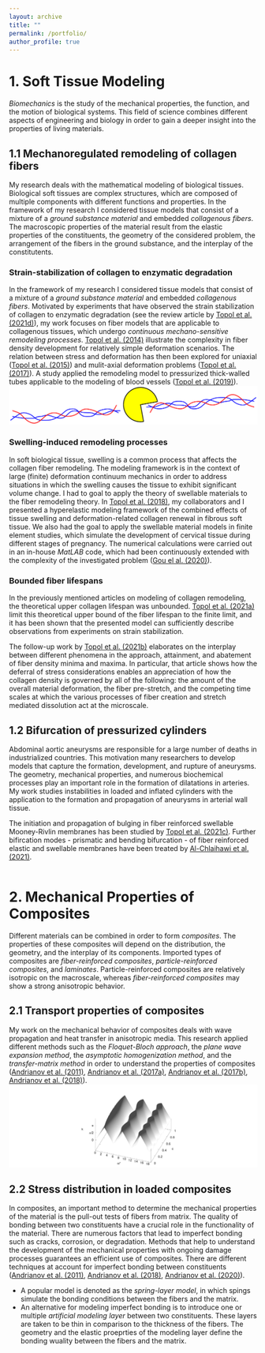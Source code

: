 ```yaml
---
layout: archive
title: ""
permalink: /portfolio/
author_profile: true
---
```






# 1. Soft Tissue Modeling

_Biomechanics_ is the study of the mechanical properties, the function, and the motion of biological systems.
This field of science combines different aspects of engineering and biology in order to gain a deeper insight into the properties of living materials.

## 1.1 Mechanoregulated remodeling of collagen fibers

My research deals with the mathematical modeling of biological tissues.
Biological soft tissues are complex structures, which are composed of  multiple components with different functions and properties. 
In the framework of my research I considered tissue models that consist of a mixture of a _ground substance material_ and embedded _collagenous fibers_.
The macroscopic properties of the material result from the elastic properties of the constituents, the geometry of the considered problem, the arrangement of the fibers in the ground substance, and the interplay of the constitutents.



### Strain-stabilization of collagen to enzymatic degradation

In the framework of my research I considered tissue models that consist of a mixture of a _ground substance material_ and embedded _collagenous fibers_.
Motivated by experiments that have observed the strain stabilization of collagen to enzymatic degradation  (see the review article by [Topol et al. (2021d)](https://doi.org/10.1115/1.4052752)),
my work focuses on  fiber models that are applicable to collagenous tissues, which undergo _continuous mechano-sensitive remodeling processes_.
[Topol et al. (2014)](https://doi.org/10.1093/imamat/hxu027) illustrate the complexity in fiber density development for relatively simple deformation scenarios.
The relation between stress and deformation has then been explored for uniaxial ([Topol et al. (2015)](https://doi.org/10.1007/s10665-014-9771-9)) and mulit-axial deformation problems ([Topol et al. (2017)](https://doi.org/10.1007/s11043-016-9315-y)).
A study applied the remodeling model to pressurized thick-walled tubes applicable to the modeling of blood vessels ([Topol et al. (2019)](https://doi.org/10.1016/j.euromechsol.2019.103800)).
![Degradation](/images/PMAN3.png)

### Swelling-induced remodeling processes

In soft biological tissue, swelling is a common process that affects the collagen fiber remodeling. The modeling framework is in the context of large (finite) deformation continuum mechanics in order to address situations in which the swelling causes the tissue to exhibit significant volume change.
I had to goal to apply the theory of swellable materials to the fiber remodeling theory.
In [Topol et al. (2018)](https://doi.org/10.1007/s10237-018-1043-6), my collaborators and I presented a hyperelastic modeling framework of the combined effects of tissue swelling and
deformation-related collagen renewal in fibrous soft tissue.
 We also had the goal to apply the swellable material models in finite element studies, which simulate the development of cervical tissue during different stages of pregnancy.
The numerical calculations were carried out in an in-house _MatLAB_ code,
which had been continuously extended  with the complexity of the investigated problem ([Gou el al. (2020)](https://doi.org/10.1115/1.4045810)).




### Bounded fiber lifespans


In the previously mentioned articles on modeling of collagen remodeling, the theoretical upper collagen lifespan was unbounded.
[Topol et al. (2021a)](https://doi.org/10.1016/j.jmbbm.2020.104154) limit this theoretical upper bound of the fiber lifespan to the finite limit, and it has been shown that the presented model can sufficiently describe observations from experiments on strain stabilization.

The follow-up work by [Topol et al. (2021b)](https://doi.org/10.1016/j.mechrescom.2021.103740) elaborates on the interplay between different phenomena in the approach, attainment, and abatement of fiber density minima and maxima. In particular, that article shows how the deferral of stress considerations enables an appreciation of how the collagen density is governed by all of the following: the amount of the overall material deformation, the fiber pre-stretch, and the competing time scales at which the various processes of fiber creation and stretch mediated dissolution act at the microscale.



## 1.2 Bifurcation of pressurized cylinders

Abdominal aortic aneurysms are responsible for a large number of deaths in industrialized countries.
This motivation many researchers to develop models that capture the formation, development, and rupture of aneurysms.
The geometry, mechanical properties, and numerous biochemical processes play an important role in the formation of dilatations in arteries.
My work studies instabilities in loaded and inflated cylinders with the application to the formation and propagation of aneurysms in arterial wall tissue.

The initiation and propagation of bulging in fiber reinforced swellable Mooney-Rivlin membranes has been studied by
[Topol et al. (2021c)](https://doi.org/10.1007/s10665-021-10123-5). Further bifircation modes - prismatic and bending bifurcation - of fiber reinforced elastic and swellable membranes have been treated by [Al-Chlaihawi et al. (2021)](https://doi.org/10.1177/10812865211058767).
<br/>
<br/>




# 2. Mechanical Properties of Composites

Different  materials can be combined in order to form _composites_. The properties of these composites will depend on the distribution, the geometry, and the interplay of its components. Imported types of composites are _fiber-reinforced composites_, _particle-reinforced composites_, and _laminates_.
Particle-reinforced composites are relatively isotropic on the macroscale, whereas _fiber-reinforced composites_ may show a strong anisotropic behavior.


## 2.1 Transport properties of composites

My work on the mechanical behavior of composites deals with wave propagation and  heat transfer in anisotropic media.
This research applied different methods such as the _Floquet-Bloch approach_, the _plane wave expansion method_, the _asymptotic homogenization method_, and the _transfer-matrix method_ in order to understand the properties of composites ([Andrianov et al. (2011)](https://doi.org/10.1002/zamm.201000176), [Andrianov et al. (2017a)](https://doi.org/10.1007/s00707-016-1765-4), [Andrianov et al. (2017b)](https://doi.org/10.1016/j.ijheatmasstransfer.2017.03.124), [Andrianov et al. (2018)](https://doi.org/10.1016/j.wavemoti.2017.12.007)).
![Dispersion](/images/RealNEW.png)


## 2.2 Stress distribution in loaded composites
In composites, an important method to determine the mechanical properties of the material is the pull-out tests of fibers from matrix. 
The quality of bonding between two constituents have a crucial role in the functionality of the material.
There are numerous factors that lead to imperfect bonding such as cracks, corrosion, or degradation.
Methods that help to understand the development of the mechanical properties with ongoing damage processes guarantees
an efficient use of composites.
There are different techniques at account for imperfect bonding between constituents ([Andrianov et al. (2011)](https://doi.org/10.1007/s00419-008-0265-y), [Andrianov et al. (2018)](https://doi.org/10.1016/j.wavemoti.2017.12.007), [Andrianov et al. (2020)](https://doi.org/10.1007/s00707-020-02634-6)).
* A popular model is denoted as the _spring-layer model_, in which spings simulate the bonding conditions between the fibers and the matrix.
* An alternative for modeling imperfect bonding is to introduce one or multiple _artificial modeling layer_ between two constituents. These layers are taken to be thin in comparison to the thickness of the fibers. The geometry and the elastic proeprties of the modeling layer define the bonding wuality between the fibers and the matrix.


